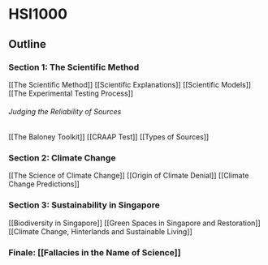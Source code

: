 # HSI1000
## Outline
### Section 1: The Scientific Method
[[The Scientific Method]]
[[Scientific Explanations]]
[[Scientific Models]]
[[The Experimental Testing Process]]
###### Judging the Reliability of Sources
[[The Baloney Toolkit]]
[[CRAAP Test]]
[[Types of Sources]]
### Section 2: Climate Change
[[The Science of Climate Change]]
[[Origin of Climate Denial]]
[[Climate Change Predictions]]
### Section 3: Sustainability in Singapore
[[Biodiversity in Singapore]]
[[Green Spaces in Singapore and Restoration]]
[[Climate Change, Hinterlands and Sustainable Living]]
### Finale: [[Fallacies in the Name of Science]]